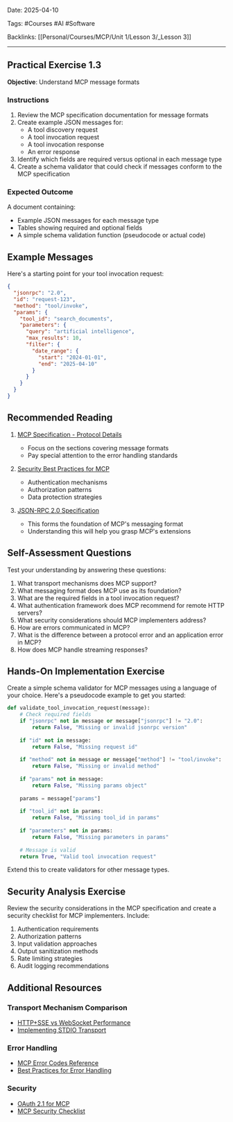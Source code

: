 
Date: 2025-04-10

Tags: #Courses #AI #Software

Backlinks: [[Personal/Courses/MCP/Unit 1/Lesson 3/_Lesson 3]]

---

## Practical Exercise 1.3

**Objective**: Understand MCP message formats

### Instructions

1. Review the MCP specification documentation for message formats
2. Create example JSON messages for:
   - A tool discovery request
   - A tool invocation request
   - A tool invocation response
   - An error response
3. Identify which fields are required versus optional in each message type
4. Create a schema validator that could check if messages conform to the MCP specification

### Expected Outcome

A document containing:
- Example JSON messages for each message type
- Tables showing required and optional fields
- A simple schema validation function (pseudocode or actual code)

## Example Messages

Here's a starting point for your tool invocation request:

```json
{
  "jsonrpc": "2.0",
  "id": "request-123",
  "method": "tool/invoke",
  "params": {
    "tool_id": "search_documents",
    "parameters": {
      "query": "artificial intelligence",
      "max_results": 10,
      "filter": {
        "date_range": {
          "start": "2024-01-01",
          "end": "2025-04-10"
        }
      }
    }
  }
}
```

## Recommended Reading

1. [MCP Specification - Protocol Details](https://spec.modelcontextprotocol.io/specification/)
   - Focus on the sections covering message formats
   - Pay special attention to the error handling standards

2. [Security Best Practices for MCP](https://modelcontextprotocol.io/introduction)
   - Authentication mechanisms
   - Authorization patterns
   - Data protection strategies

3. [JSON-RPC 2.0 Specification](https://www.jsonrpc.org/specification)
   - This forms the foundation of MCP's messaging format
   - Understanding this will help you grasp MCP's extensions

## Self-Assessment Questions

Test your understanding by answering these questions:

1. What transport mechanisms does MCP support?
2. What messaging format does MCP use as its foundation?
3. What are the required fields in a tool invocation request?
4. What authentication framework does MCP recommend for remote HTTP servers?
5. What security considerations should MCP implementers address?
6. How are errors communicated in MCP?
7. What is the difference between a protocol error and an application error in MCP?
8. How does MCP handle streaming responses?

## Hands-On Implementation Exercise

Create a simple schema validator for MCP messages using a language of your choice. Here's a pseudocode example to get you started:

```python
def validate_tool_invocation_request(message):
    # Check required fields
    if "jsonrpc" not in message or message["jsonrpc"] != "2.0":
        return False, "Missing or invalid jsonrpc version"
    
    if "id" not in message:
        return False, "Missing request id"
    
    if "method" not in message or message["method"] != "tool/invoke":
        return False, "Missing or invalid method"
    
    if "params" not in message:
        return False, "Missing params object"
    
    params = message["params"]
    
    if "tool_id" not in params:
        return False, "Missing tool_id in params"
    
    if "parameters" not in params:
        return False, "Missing parameters in params"
    
    # Message is valid
    return True, "Valid tool invocation request"
```

Extend this to create validators for other message types.

## Security Analysis Exercise

Review the security considerations in the MCP specification and create a security checklist for MCP implementers. Include:

1. Authentication requirements
2. Authorization patterns
3. Input validation approaches
4. Output sanitization methods
5. Rate limiting strategies
6. Audit logging recommendations

## Additional Resources

### Transport Mechanism Comparison
- [HTTP+SSE vs WebSocket Performance](https://modelcontextprotocol.io/docs/transport/comparison)
- [Implementing STDIO Transport](https://modelcontextprotocol.io/docs/transport/stdio)

### Error Handling
- [MCP Error Codes Reference](https://modelcontextprotocol.io/docs/errors/codes)
- [Best Practices for Error Handling](https://modelcontextprotocol.io/docs/errors/practices)

### Security
- [OAuth 2.1 for MCP](https://modelcontextprotocol.io/docs/security/oauth)
- [MCP Security Checklist](https://modelcontextprotocol.io/docs/security/checklist)
